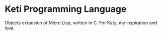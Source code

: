 # Keti Programming Language
Objects extansion of Micro Lisp, written in C.
For Katy, my inspiration and love.
